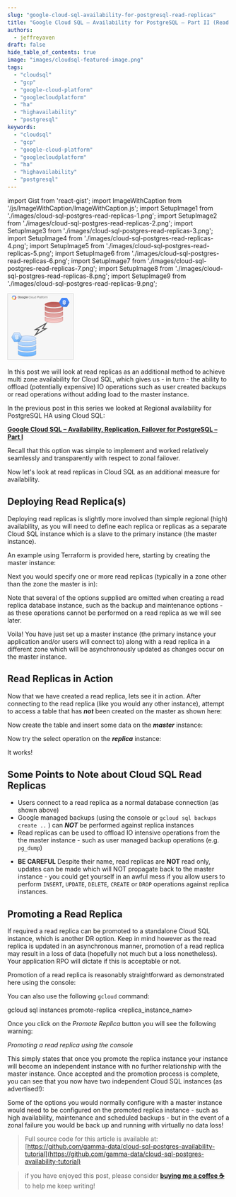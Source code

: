 ```yaml
---
slug: "google-cloud-sql-availability-for-postgresql-read-replicas"
title: "Google Cloud SQL – Availability for PostgreSQL – Part II (Read Replicas)"
authors:	
  - jeffreyaven
draft: false
hide_table_of_contents: true
image: "images/cloudsql-featured-image.png"
tags: 
  - "cloudsql"
  - "gcp"
  - "google-cloud-platform"
  - "googlecloudplatform"
  - "ha"
  - "highavailability"
  - "postgresql"
keywords:	
  - "cloudsql"
  - "gcp"
  - "google-cloud-platform"
  - "googlecloudplatform"
  - "ha"
  - "highavailability"
  - "postgresql"
---
```


import Gist from 'react-gist';
import ImageWithCaption from '/js/ImageWithCaption/ImageWithCaption.js';
import SetupImage1 from './images/cloud-sql-postgres-read-replicas-1.png';
import SetupImage2 from './images/cloud-sql-postgres-read-replicas-2.png';
import SetupImage3 from './images/cloud-sql-postgres-read-replicas-3.png';
import SetupImage4 from './images/cloud-sql-postgres-read-replicas-4.png';
import SetupImage5 from './images/cloud-sql-postgres-read-replicas-5.png';
import SetupImage6 from './images/cloud-sql-postgres-read-replicas-6.png';
import SetupImage7 from './images/cloud-sql-postgres-read-replicas-7.png';
import SetupImage8 from './images/cloud-sql-postgres-read-replicas-8.png';
import SetupImage9 from './images/cloud-sql-postgres-read-replicas-9.png';

![CloudSQL HA](images/cloudsql-featured-image.png)

In this post we will look at read replicas as an additional method to achieve multi zone availability for Cloud SQL, which gives us - in turn - the ability to offload (potentially expensive) IO operations such as user created backups or read operations without adding load to the master instance.

In the previous post in this series we looked at Regional availability for PostgreSQL HA using Cloud SQL:

[__Google Cloud SQL – Availability, Replication, Failover for PostgreSQL – Part I__](https://cloudywithachanceofbigdata.com/google-cloud-sql-ha-backup-and-recovery-replication-failover-and-security-for-postgresql-part-i/)

Recall that this option was simple to implement and worked relatively seamlessly and transparently with respect to zonal failover.

Now let's look at read replicas in Cloud SQL as an additional measure for availability.

## Deploying Read Replica(s)

Deploying read replicas is slightly more involved than simple regional (high) availability, as you will need to define each replica or replicas as a separate Cloud SQL instance which is a slave to the primary instance (the master instance).

An example using Terraform is provided here, starting by creating the master instance:

<Gist id="34371a3c7edab140e70208cd7710c25a" 
/>

Next you would specify one or more read replicas (typically in a zone other than the zone the master is in):

<Gist id="980f2d6461db0613b4090413041b5ec5" 
/>

Note that several of the options supplied are omitted when creating a read replica database instance, such as the backup and maintenance options - as these operations cannot be performed on a read replica as we will see later.

<ImageWithCaption 
imageSrc={SetupImage1}
altText="Cloud SQL Instances - showing master and replica"
/>

<ImageWithCaption 
imageSrc={SetupImage2}
altText="Cloud SQL Master Instance"
/>

Voila! You have just set up a master instance (the primary instance your application and/or users will connect to) along with a read replica in a different zone which will be asynchronously updated as changes occur on the master instance.

## Read Replicas in Action

Now that we have created a read replica, lets see it in action. After connecting to the read replica (like you would any other instance), attempt to access a table that has **_not_** been created on the master as shown here:

<ImageWithCaption 
imageSrc={SetupImage3}
altText="SELECT operation from the replica instance"
/>

Now create the table and insert some data on the **_master_** instance:

<ImageWithCaption 
imageSrc={SetupImage4}
altText="Create a table and insert a record on the master instance"
/>

Now try the select operation on the **_replica_** instance:

<ImageWithCaption 
imageSrc={SetupImage5}
altText="SELECT operation from the replica instance (after changes have been made on the master)"
/>

It works!

## Some Points to Note about Cloud SQL Read Replicas

- Users connect to a read replica as a normal database connection (as shown above)
- Google managed backups (using the console or `gcloud sql backups create ..` ) can **_NOT_** be performed against replica instances
- Read replicas can be used to offload IO intensive operations from the the master instance - such as user managed backup operations (e.g. `pg_dump`)

<ImageWithCaption 
imageSrc={SetupImage6}
altText="pg_dump operation against a replica instance"
/>

- **BE CAREFUL** Despite their name, read replicas are **NOT** read only, updates can be made which will NOT propagate back to the master instance - you could get yourself in an awful mess if you allow users to perform `INSERT`, `UPDATE`, `DELETE`, `CREATE` or `DROP` operations against replica instances.

## Promoting a Read Replica

If required a read replica can be promoted to a standalone Cloud SQL instance, which is another DR option. Keep in mind however as the read replica is updated in an asynchronous manner, promotion of a read replica may result in a loss of data (hopefully not much but a loss nonetheless). Your application RPO will dictate if this is acceptable or not.

Promotion of a read replica is reasonably straightforward as demonstrated here using the console:

<ImageWithCaption 
imageSrc={SetupImage7}
altText="Promoting a read replica using the console"
/>

You can also use the following `gcloud` command:

 gcloud sql instances promote-replica  <replica\_instance\_name>

Once you click on the _Promote Replica_ button you will see the following warning:

<ImageWithCaption 
imageSrc={SetupImage8}
altText=""
/>

_Promoting a read replica using the console_

This simply states that once you promote the replica instance your instance will become an independent instance with no further relationship with the master instance. Once accepted and the promotion process is complete, you can see that you now have two independent Cloud SQL instances (as advertised!):

<ImageWithCaption 
imageSrc={SetupImage9}
altText="Promoted Cloud SQL instance"
/>

Some of the options you would normally configure with a master instance would need to be configured on the promoted replica instance - such as high availability, maintenance and scheduled backups - but in the event of a zonal failure you would be back up and running with virtually no data loss!

> Full source code for this article is available at: [https://github.com/gamma-data/cloud-sql-postgres-availability-tutorial](https://github.com/gamma-data/cloud-sql-postgres-availability-tutorial)

> if you have enjoyed this post, please consider [__buying me a coffee ☕__](https://www.buymeacoffee.com/jeffreyaven) to help me keep writing!